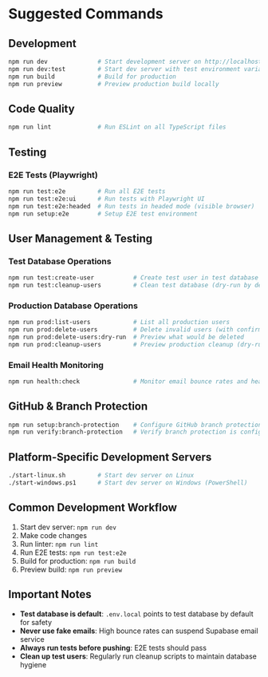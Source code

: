 # Suggested Commands

## Development
```bash
npm run dev              # Start development server on http://localhost:5173
npm run dev:test         # Start dev server with test environment variables
npm run build            # Build for production
npm run preview          # Preview production build locally
```

## Code Quality
```bash
npm run lint             # Run ESLint on all TypeScript files
```

## Testing

### E2E Tests (Playwright)
```bash
npm run test:e2e         # Run all E2E tests
npm run test:e2e:ui      # Run tests with Playwright UI
npm run test:e2e:headed  # Run tests in headed mode (visible browser)
npm run setup:e2e        # Setup E2E test environment
```

## User Management & Testing

### Test Database Operations
```bash
npm run test:create-user           # Create test user in test database
npm run test:cleanup-users         # Clean test database (dry-run by default)
```

### Production Database Operations
```bash
npm run prod:list-users            # List all production users
npm run prod:delete-users          # Delete invalid users (with confirmation)
npm run prod:delete-users:dry-run  # Preview what would be deleted
npm run prod:cleanup-users         # Preview production cleanup (dry-run)
```

### Email Health Monitoring
```bash
npm run health:check               # Monitor email bounce rates and health
```

## GitHub & Branch Protection
```bash
npm run setup:branch-protection    # Configure GitHub branch protection rules
npm run verify:branch-protection   # Verify branch protection is configured correctly
```

## Platform-Specific Development Servers
```bash
./start-linux.sh         # Start dev server on Linux
./start-windows.ps1      # Start dev server on Windows (PowerShell)
```

## Common Development Workflow
1. Start dev server: `npm run dev`
2. Make code changes
3. Run linter: `npm run lint`
4. Run E2E tests: `npm run test:e2e`
5. Build for production: `npm run build`
6. Preview build: `npm run preview`

## Important Notes
- **Test database is default**: `.env.local` points to test database by default for safety
- **Never use fake emails**: High bounce rates can suspend Supabase email service
- **Always run tests before pushing**: E2E tests should pass
- **Clean up test users**: Regularly run cleanup scripts to maintain database hygiene
